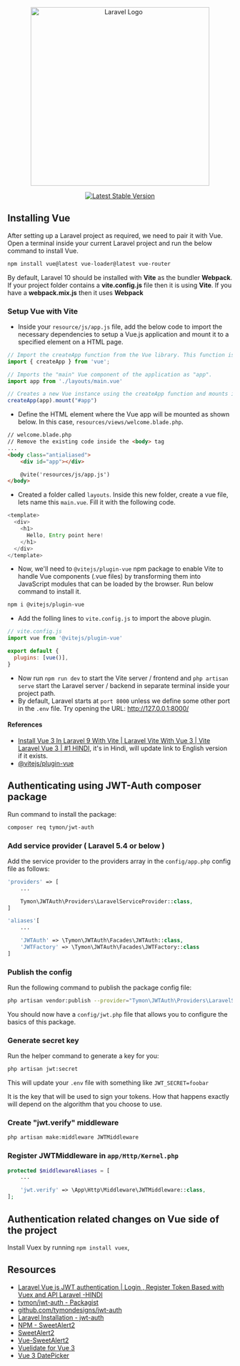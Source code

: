 <p align="center"><a href="https://laravel.com" target="_blank"><img src="https://raw.githubusercontent.com/laravel/art/master/logo-lockup/5%20SVG/2%20CMYK/1%20Full%20Color/laravel-logolockup-cmyk-red.svg" width="400" alt="Laravel Logo"></a></p>

<p align="center">
<a href="https://packagist.org/packages/laravel/framework"><img src="https://img.shields.io/packagist/v/laravel/framework" alt="Latest Stable Version"></a>
</p>

## Installing Vue

After setting up a Laravel project as required, we need to pair it with Vue. Open a terminal inside your current Laravel project and run the below command to install Vue.

```bash
npm install vue@latest vue-loader@latest vue-router
```

By default, Laravel 10 should be installed with **Vite** as the bundler **Webpack**. If your project folder contains a **vite.config.js** file then it is using **Vite**. If you have a **webpack.mix.js** then it uses **Webpack**

### Setup Vue with Vite

- Inside your `resource/js/app.js` file, add the below code to import the necessary dependencies to setup a Vue.js application and mount it to a specified element on a HTML page.

```javascript
// Import the createApp function from the Vue library. This function is used to create a new Vue instance.
import { createApp } from 'vue';

// Imports the "main" Vue component of the application as "app".
import app from './layouts/main.vue'

// Creates a new Vue instance using the createApp function and mounts it to the #app element which will be defined in welcome.blade.php
createApp(app).mount("#app")
```

- Define the HTML element where the Vue app will be mounted as shown below. In this case, `resources/views/welcome.blade.php`.

```html
// welcome.blade.php
// Remove the existing code inside the <body> tag
...
<body class="antialiased">
    <div id="app"></div>

    @vite('resources/js/app.js')
</body>
```

- Created a folder called `layouts`. Inside this new folder, create a vue file, lets name this `main.vue`. Fill it with the following code.

```javascript
<template>
  <div>
    <h1>
      Hello, Entry point here!
    </h1>
  </div>
</template>
```

- Now, we'll need to `@vitejs/plugin-vue` npm package to enable Vite to handle Vue components (.vue files) by transforming them into JavaScript modules that can be loaded by the browser. Run below command to install it.

```bash
npm i @vitejs/plugin-vue
```

- Add the folling lines to `vite.config.js` to import the above plugin.

```javascript
// vite.config.js
import vue from '@vitejs/plugin-vue'

export default {
  plugins: [vue()],
}
```

- Now run `npm run dev` to start the Vite server / frontend and `php artisan serve` start the Laravel server / backend in separate terminal inside your project path.
- By default, Laravel starts at `port 8000` unless we define some other port in the `.env` file. Try opening the URL: <http://127.0.0.1:8000/>

#### References

- [Install Vue 3 In Laravel 9 With Vite | Laravel Vite With Vue 3 | Vite Laravel Vue 3 | #1 HINDI](https://www.youtube.com/watch?v=8_ptB59jcWM&t=2s), it's in Hindi, will update link to English version if it exists.
- [@vitejs/plugin-vue](https://www.npmjs.com/package/@vitejs/plugin-vue)

## Authenticating using JWT-Auth composer package

Run command to install the package:

```bash
composer req tymon/jwt-auth
```

### Add service provider ( Laravel 5.4 or below )

Add the service provider to the providers array in the `config/app.php` config file as follows:

```php
'providers' => [
    ...

    Tymon\JWTAuth\Providers\LaravelServiceProvider::class,
]

'aliases'[
    ...

    'JWTAuth' => \Tymon\JWTAuth\Facades\JWTAuth::class,
    'JWTFactory' => \Tymon\JWTAuth\Facades\JWTFactory::class
]
```

### Publish the config

Run the following command to publish the package config file:

```bash
php artisan vendor:publish --provider="Tymon\JWTAuth\Providers\LaravelServiceProvider"
```

You should now have a `config/jwt.php` file that allows you to configure the basics of this package.

### Generate secret key

Run the helper command to generate a key for you:

```bash
php artisan jwt:secret
```

This will update your `.env` file with something like `JWT_SECRET=foobar`

It is the key that will be used to sign your tokens. How that happens exactly will depend on the algorithm that you choose to use.


### Create "jwt.verify" middleware

```bash
php artisan make:middleware JWTMiddleware
```

### Register JWTMiddleware in `app/Http/Kernel.php`

```php
protected $middlewareAliases = [
    ...

    'jwt.verify' => \App\Http\Middleware\JWTMiddleware::class,
];
```

## Authentication related changes on Vue side of the project

Install Vuex by running `npm install vuex`,

## Resources

- [Laravel Vue js JWT authentication | Login , Register Token Based with Vuex and API Laravel -HINDI](https://www.youtube.com/watch?v=qJ-cMlCqlmo)
- [tymon/jwt-auth - Packagist](https://packagist.org/packages/tymon/jwt-auth)
- [github.com/tymondesigns/jwt-auth](https://github.com/tymondesigns/jwt-auth)
- [Laravel Installation - jwt-auth](https://jwt-auth.readthedocs.io/en/develop/laravel-installation/)
- [NPM - SweetAlert2](https://www.npmjs.com/package/sweetalert2/v/6.6.1?activeTab=readme)
- [SweetAlert2](https://sweetalert2.github.io/)
- [Vue-SweetAlert2](https://github.com/avil13/vue-sweetalert2)
- [Vuelidate for Vue 3](https://vuelidate-next.netlify.app/#installation)
- [Vue 3 DatePicker](https://vue3datepicker.com/installation/)
